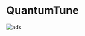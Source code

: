 # QuantumTune
 
![ads](https://github.com/user-attachments/assets/75596220-34af-429a-a117-e0b84fcf1167)
